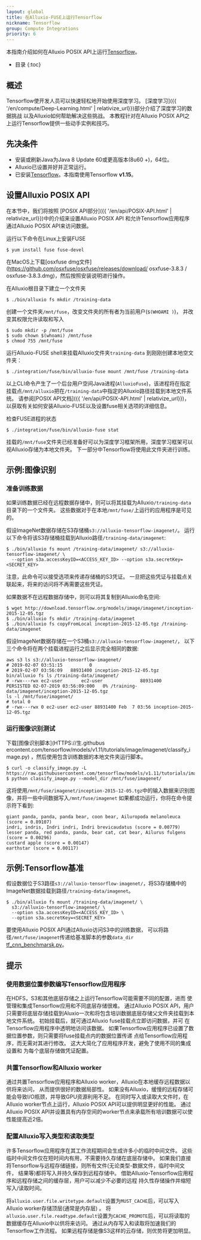 ```yaml
---
layout: global
title: 在Alluxio-FUSE上运行Tensorflow
nickname: Tensorflow
group: Compute Integrations
priority: 6
---
```

本指南介绍如何在Alluxio POSIX API上运行[Tensorflow](https://www.tensorflow.org/)。

* 目录
{:toc}

## 概述

Tensorflow使开发人员可以快速轻松地开始使用深度学习。 
[深度学习]({{ '/en/compute/Deep-Learning.html' | relativize_url}})部分介绍了深度学习的数据挑战 
以及Alluxio如何帮助解决这些挑战。 
本教程针对在Alluxio POSIX API之上运行Tensorflow提供一些动手实例和技巧。

## 先决条件

* 安装或刷新Java为Java 8 Update 60或更高版本(8u60 +)，64位。
* Alluxio已设置并好并正常运行。
* 已安装[Tensorflow](https://www.tensorflow.org/install/pip)。本指南使用Tensorflow **v1.15**。

## 设置Alluxio POSIX API

在本节中，我们将按照
[POSIX API部分]({{ '/en/api/POSIX-API.html' | relativize_url}})中的介绍来设置Alluxio POSIX API
和允许Tensorflow应用程序通过Alluxio POSIX API来访问数据。

运行以下命令在Linux上安装FUSE

```console
$ yum install fuse fuse-devel
```

在MacOS上下载[osxfuse dmg文件](https://github.com/osxfuse/osxfuse/releases/download/ osxfuse-3.8.3 / osxfuse-3.8.3.dmg)，然后按照安装说明进行操作。

在Alluxio根目录下建立一个文件夹 

```console
$ ./bin/alluxio fs mkdir /training-data
```

创建一个文件夹`/mnt/fuse`，改变文件夹的所有者为当前用户(`$(WHOAMI )`)， 
并改变其权限允许读取和写入

```console
$ sudo mkdir -p /mnt/fuse
$ sudo chown $(whoami) /mnt/fuse
$ chmod 755 /mnt/fuse
```

运行Alluxio-FUSE shell来挂载Alluxio文件夹`training-data` 到刚刚创建本地空文件夹：

```console
$ ./integration/fuse/bin/alluxio-fuse mount /mnt/fuse /training-data
```

以上CLI命令产生了一个后台用户空间Java进程(`AlluxioFuse`)，该进程将在指定挂载点`/mnt/alluxio`把在`/training-data`中指定的Alluxio路径挂载到本地文件系统。 
请参阅[POSIX API文档]({{ '/en/api/POSIX-API.html' | relativize_url}})， 
以获取有关如何安装Alluxio-FUSE以及设置fuse相关选项的详细信息。 

检查FUSE进程的状态

```console
$ ./integration/fuse/bin/alluxio-fuse stat
```

挂载的`/mnt/fuse`文件夹已经准备好可以为深度学习框架所用，深度学习框架可以视Alluxio存储为本地文件夹。 
下一部分中Tensorflow将使用此文件夹进行训练。

## 示例:图像识别

### 准备训练数据

如果训练数据已经在远程数据存储中，则可以将其挂载为Alluxio`/training-data`目录下的一个文件夹。 这些数据对于在本地`/mnt/fuse/`上运行的应用程序是可见的。

假设ImageNet数据存储在S3存储桶`s3://alluxio-tensorflow-imagenet/`。
运行以下命令将该S3存储桶挂载到Alluxio路径`/training-data/imagenet`:

```console
$ ./bin/alluxio fs mount /training-data/imagenet/ s3://alluxio-tensorflow-imagenet/ \
  --option s3a.accessKeyID=<ACCESS_KEY_ID> --option s3a.secretKey=<SECRET_KEY>
```

注意，此命令可以接受选项来传递存储桶的S3凭证。 
一旦把这些凭证与挂载点关联起来，将来的访问将不再需要这些凭证。

如果数据不在远程数据存储中，则可以将其复制到Alluxio命名空间:

```console
$ wget http://download.tensorflow.org/models/image/imagenet/inception-2015-12-05.tgz
$ ./bin/alluxio fs mkdir /training-data/imagenet 
$ ./bin/alluxio fs copyFromLocal inception-2015-12-05.tgz /training-data/imagenet 
```

假设ImageNet数据存储在一个S3桶`s3://alluxio-tensorflow-imagenet/`， 
以下三个命令将在两个挂载进程运行之后显示完全相同的数据:

```
aws s3 ls s3://alluxio-tensorflow-imagenet/
# 2019-02-07 03:51:15          0 
# 2019-02-07 03:56:09   88931400 inception-2015-12-05.tgz
bin/alluxio fs ls /training-data/imagenet/
# -rwx---rwx ec2-user       ec2-user              88931400       PERSISTED 02-07-2019 03:56:09:000   0% /training-data/imagenet/inception-2015-12-05.tgz
ls -l /mnt/fuse/imagenet/
# total 0
# -rwx---rwx 0 ec2-user ec2-user 88931400 Feb  7 03:56 inception-2015-12-05.tgz
```

### 运行图像识别测试

下载[图像识别脚本](HTTPS://生.githubus ercontent.com/tensorflow/models/v1.11/tutorials/image/imagenet/classify_image.py)
，然后使用包含训练数据的本地文件夹运行脚本。

```console
$ curl -o classify_image.py -L https://raw.githubusercontent.com/tensorflow/models/v1.11/tutorials/image/imagenet/classify_image.py
$ python classify_image.py --model_dir /mnt/fuse/imagenet/
```

这将使用`/mnt/fuse/imagenet/inception-2015-12-05.tgz`中的输入数据来识别图像，并将一些中间数据写入`/mnt/fuse/imagenet` 
如果都成功运行，你将在命令提示符下看到:

```
giant panda, panda, panda bear, coon bear, Ailuropoda melanoleuca (score = 0.89107)
indri, indris, Indri indri, Indri brevicaudatus (score = 0.00779)
lesser panda, red panda, panda, bear cat, cat bear, Ailurus fulgens (score = 0.00296)
custard apple (score = 0.00147)
earthstar (score = 0.00117)
```

## 示例:Tensorflow基准

假设数据位于S3路径`s3://alluxio-tensorflow-imagenet/`，将S3存储桶中的ImageNet数据挂载到路径`/training-data/imagenet`。

```console
$ ./bin/alluxio fs mount /training-data/imagenet/ \
  s3://alluxio-tensorflow-imagenet/ \
  --option s3a.accessKeyID=<ACCESS_KEY_ID> \
  --option s3a.secretKey=<SECRET_KEY>
```

要使用Alluxio POSIX API通过Alluxio访问S3中的训练数据，
可以将路径`/mnt/fuse/imagenet`传递给基准脚本的参数`data_dir`
[tf_cnn_benchmarsk.py](https://github.com/tensorflow/benchmarks/blob/master/scripts/tf_cnn_benchmarks/tf_cnn_benchmarks.py)。

## 提示

### 使用数据位置参数编写Tensorflow应用程序

在HDFS，S3和其他底层存储之上运行Tensorflow可能需要不同的配置，进而
使管理和集成Tensorflow应用和不同底层存储很难。 
通过Alluxio POSIX API，用户只需要将底层存储挂载到Aluxio一次和将包含培训数据底层存储父文件夹挂载到本地文件系统。
初始挂载后，就可通过Alluxio fuse挂载点立即访问数据，并可 
在Tensorflow应用程序中透明地访问该数据。
如果Tensorflow应用程序已设置了数据位置参数，则只需要将fuse挂载点内的数据位置传递 
点给Tensorflow应用程序，而无需对其进行修改。
这大大简化了应用程序开发，避免了使用不同的集成设置和 
为每个底层存储做凭证配置。

### 共置Tensorflow和Alluxio worker

通过共置Tensorflow应用程序和Alluxio worker，Alluxio在本地缓存远程数据以供将来访问， 
从而提供很好的数据局部性。 
如果没有Alluxio，缓慢的远程存储可能会导致I/O瓶颈，并导致GPU资源利用不足。 
在同时写入或读取大文件时，在Alluxio worker节点上运行，Alluxio POSIX API可以提供明显更好的性能。 
通过Alluxio POSIX API并设置具有内存空间的worker节点来承载所有培训数据可以使 
性能提高近2倍。

### 配置Alluxio写入类型和读取类型

许多Tensorflow应用程序在其工作流程期间会生成许多小的临时中间文件。 
这些临时中间文件仅在短时间内有用，不需要持久存储在底层存储中。 
如果我们直接将Tensorflow与远程存储链接，则所有文件(无论类型-数据文件，临时中间文件， 
结果等)都将写入并持久保存到远程存储中。 
借助Alluxio-Tensorflow应用程序和远程存储之间的缓存层，用户可以减少不必要的远程 
持久性存储操作并缩短写入/读取时间。

将`alluxio.user.file.writetype.default`设置为`MUST_CACHE`后，可以写入Alluxio worker存储顶层(通常是内存层) 。 
将`alluxio.user.file.readtype.default`设置为`CACHE_PROMOTE`后，可以将读取的数据缓存在Alluxio中以供将来访问。 
通过从内存写入和读取将加速我们的Tensorflow工作流程。 
如果远程存储是像S3这样的云存储，则优势将更加明显。
